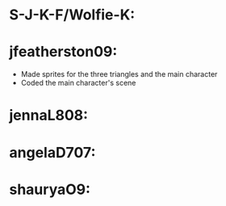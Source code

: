 # S-J-K-F/Wolfie-K:










# jfeatherston09:
- Made sprites for the three triangles and the main character
- Coded the main character's scene









# jennaL808:










# angelaD707:










# shauryaO9:










